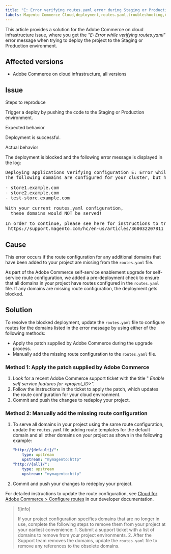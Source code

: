 ```yaml
---
title: "E: Error verifying routes.yaml error during Staging or Production deploy"
labels: Magento Commerce Cloud,deployment,routes.yaml,troubleshooting,Adobe Commerce,cloud infrastructure
---
```


This article provides a solution for the Adobe Commerce on cloud infrastructure issue, where you get the *"E: Error while verifying routes.yaml"* error message when trying to deploy the project to the Staging or Production environment.

## Affected versions

* Adobe Commerce on cloud infrastructure, all versions

## Issue

<span class="wysiwyg-underline">Steps to reproduce</span>

Trigger a deploy by pushing the code to the Staging or Production environment.

 <span class="wysiwyg-underline">Expected behavior</span>

Deployment is successful.

 <span class="wysiwyg-underline">Actual behavior</span>

The deployment is blocked and the following error message is displayed in the log:

<pre>Deploying applications Verifying configuration E: Error while verifying routes.yaml.
The following domains are configured for your cluster, but have no routes defined in your routes.yaml file:

- store1.example.com
- store2.example.com
- test-store.example.com

With your current routes.yaml configuration,
  these domains would NOT be served!

In order to continue, please see here for instructions to troubleshoot:
 https://support.magento.com/hc/en-us/articles/360032207811</pre>

## Cause

This error occurs if the route configuration for any additional domains that have been added to your project are missing from the `routes.yaml` file.

As part of the Adobe Commerce self-service enablement upgrade for self-service route configuration, we added a pre-deployment check to ensure that all domains in your project have routes configured in the `routes.yaml` file. If any domains are missing route configuration, the deployment gets blocked.

## Solution

To resolve the blocked deployment, update the `routes.yaml` file to configure routes for the domains listed in the error message by using either of the following methods:

* Apply the patch supplied by Adobe Commerce during the upgrade process.
* Manually add the missing route configuration to the `routes.yaml` file.

### Method 1: Apply the patch supplied by Adobe Commerce

1. Look for a recent Adobe Commerce support ticket with the title " *Enable self service features for <project\_ID>".*
1. Follow the instructions in the ticket to apply the patch, which updates the route configuration for your cloud environment.
1. Сommit and push the changes to redeploy your project.

### Method 2: Manually add the missing route configuration

1. To serve all domains in your project using the same route configuration, update the `routes.yaml` file adding route templates for the default domain and all other domains on your project as shown in the following example:
   ```yaml
   "http://{default}/":
       type: upstream
       upstream: "mymagento:http"
   "http://{all}/":
       type: upstream
       upstream: "mymagento:http"
   ```    
1. Сommit and push your changes to redeploy your project.

For detailed instructions to update the route configuration, see [Cloud for Adobe Commerce > Configure routes](https://devdocs.magento.com/guides/v2.3/cloud/project/project-conf-files_routes.html) in our developer documentation.

>![info]
>
>If your project configuration specifies domains that are no longer in use, complete the following steps to remove them from your project at your earliest convenience: 1. Submit a support ticket with a list of domains to remove from your project environments. 2. After the Support team removes the domains, update the `routes.yaml` file to remove any references to the obsolete domains.
